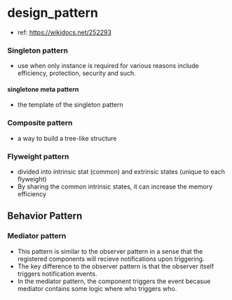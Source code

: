 # design_pattern

- ref: https://wikidocs.net/252293
### Singleton pattern
- use when only instance is required for various reasons include efficiency, protection, security and such.
#### singletone meta pattern 
- the template of the singleton pattern

### Composite pattern
- a way to build a tree-like structure

### Flyweight pattern
- divided into intrinsic stat (common) and extrinsic states (unique to each flyweight)
- By sharing the common intrinsic states, it can increase the memory efficiency

## Behavior Pattern
### Mediator pattern
- This pattern is similar to the observer pattern in a sense that the registered components will recieve notifications upon triggering.
- The key difference to the observer pattern is that the observer itself triggers notification events.
- In the mediator pattern, the component triggers the event becasue mediator contains some logic where who triggers who. 
